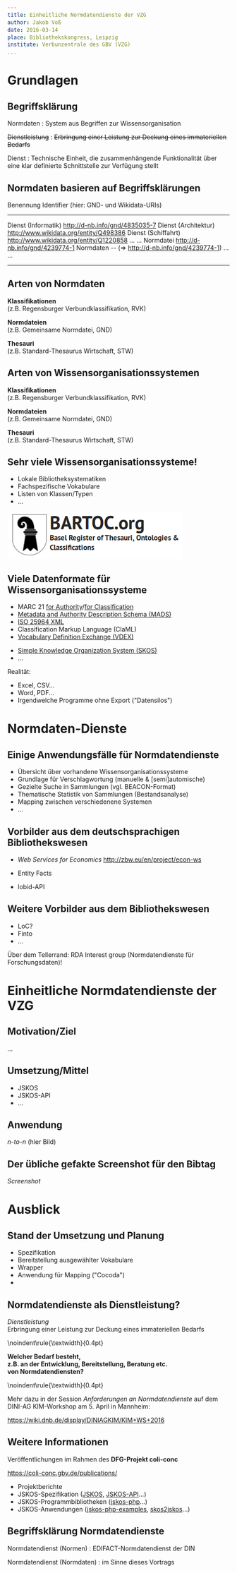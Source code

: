 ```yaml
---
title: Einheitliche Normdatendienste der VZG
author: Jakob Voß
date: 2016-03-14
place: Bibliothekskongress, Leipzig
institute: Verbunzentrale des GBV (VZG)
...
```


# Grundlagen

## Begriffsklärung

Normdaten
  : System aus Begriffen zur Wissensorganisation

~~Dienstleistung~~
  : ~~Erbringung einer Leistung zur Deckung eines immateriellen Bedarfs~~

Dienst
  : Technische Einheit, die zusammenhängende Funktionalität über eine klar
    definierte Schnittstelle zur Verfügung stellt


## Normdaten basieren auf Begriffsklärungen

Benennung            Identifier (hier: GND- und Wikidata-URIs)
-------------------- ---------------------------------------------------
Dienst (Informatik)  <http://d-nb.info/gnd/4835035-7>
Dienst (Architektur) <http://www.wikidata.org/entity/Q498386>
Dienst (Schiffahrt)  <http://www.wikidata.org/entity/Q1220858>
...                  ...
Normdatei            <http://d-nb.info/gnd/4239774-1>
Normdaten            -- ($\Rightarrow$ <http://d-nb.info/gnd/4239774-1>)
...                  ...
-------------------- ---------------------------------------------------


## Arten von Normdaten

**Klassifikationen**\
(z.B. Regensburger Verbundklassifikation, RVK)

**Normdateien**\
(z.B. Gemeinsame Normdatei, GND)

**Thesauri**\
(z.B. Standard-Thesaurus Wirtschaft, STW)


## Arten von Wissensorganisationssystemen

**Klassifikationen**\
(z.B. Regensburger Verbundklassifikation, RVK)

**Normdateien**\
(z.B. Gemeinsame Normdatei, GND)

**Thesauri**\
(z.B. Standard-Thesaurus Wirtschaft, STW)


## Sehr viele Wissensorganisationssysteme!

* Lokale Bibliotheksystematiken
* Fachspezifische Vokabulare
* Listen von Klassen/Typen
* ...

![[BARTOC](http://bartoc.org/) listet (seit Ende 2013) bereits etwa 1.800](bartoc-logo.png)

## Viele Datenformate für Wissensorganisationssysteme

* MARC 21 
  [for Authority](https://www.loc.gov/marc/authority/)/[for Classification](https://www.loc.gov/marc/classification/)
* [Metadata and Authority Description Schema (MADS)](https://www.loc.gov/standards/mads/)
* [ISO 25964 XML](http://www.niso.org/schemas/iso25964/schema-intro/)
* Classification Markup Language (ClaML)
* [Vocabulary Definition Exchange (VDEX)](https://www.imsglobal.org/vdex/)
<!-- * [ZThes](http://zthes.z3950.org/) -->
* [Simple Knowledge Organization System (SKOS)](https://www.w3.org/2004/02/skos/)
* ...

Realität:

* Excel, CSV...
* Word, PDF...
* Irgendwelche Programme ohne Export ("Datensilos")

# Normdaten-Dienste

## Einige Anwendungsfälle für Normdatendienste

* Übersicht über vorhandene Wissensorganisationssysteme
* Grundlage für Verschlagwortung (manuelle & [semi]automische)
* Gezielte Suche in Sammlungen (vgl. BEACON-Format)
* Thematische Statistik von Sammlungen (Bestandsanalyse)
* Mapping zwischen verschiedenene Systemen
* ...

## Vorbilder aus dem deutschsprachigen Bibliothekswesen

* *Web Services for Economics*
  <http://zbw.eu/en/project/econ-ws>

* Entity Facts

* lobid-API

## Weitere Vorbilder aus dem Bibliothekswesen

* LoC?
* Finto
* ...

Über dem Tellerrand: RDA Interest group
(Normdatendienste für Forschungsdaten)!

# Einheitliche Normdatendienste der VZG

## Motivation/Ziel

...

## Umsetzung/Mittel

* JSKOS
* JSKOS-API
* ...

## Anwendung

*n-to-n* (hier Bild)

## Der übliche gefakte Screenshot für den Bibtag

*Screenshot*

# Ausblick

## Stand der Umsetzung und Planung

* Spezifikation
* Bereitstellung ausgewählter Vokabulare
* Wrapper
* Anwendung für Mapping ("Cocoda")
* 

## Normdatendienste als Dienstleistung?

*Dienstleistung*\
Erbringung einer Leistung zur Deckung eines immateriellen Bedarfs

\noindent\rule{\textwidth}{0.4pt}

**Welcher Bedarf besteht,\
z.B. an der Entwicklung, Bereitstellung, Beratung etc.\
von Normdatendiensten?**

\noindent\rule{\textwidth}{0.4pt}

Mehr dazu in der Session *Anforderungen an Normdatendienste* auf dem
DINI-AG KIM-Workshop am 5. April in Mannheim:

<https://wiki.dnb.de/display/DINIAGKIM/KIM+WS+2016>

## Weitere Informationen

Veröffentlichungen im Rahmen des **DFG-Projekt coli-conc**

<https://coli-conc.gbv.de/publications/>

* Projektberichte
* JSKOS-Spezifikation
  ([JSKOS](https://gbv.github.io/jskos/), 
   [JSKOS-API](https://gbv.github.io/jskos-api/)...)
* JSKOS-Programmbibliotheken 
  ([jskos-php](https://packagist.org/packages/gbv/jskos)...)
* JSKOS-Anwendungen
  ([jskos-php-examples](http://jskos-php-examples.herokuapp.com),
   [skos2jskos](https://github.com/gbv/skos2jskos)...)

## Begriffsklärung Normdatendienste

Normdatendienst (Normen)
  : EDIFACT-Normdatendienst der DIN

Normdatendienst (Normdaten)
  : im Sinne dieses Vortrags


